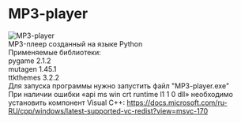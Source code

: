 # MP3-player
![MP3-player](https://user-images.githubusercontent.com/103204349/181076057-a2779c12-6392-430e-a591-808b1bb43312.PNG)<br />
MP3-плеер созданный на языке Python <br />
Применяемые библиотеки:<br />
pygame 2.1.2 <br />
mutagen 1.45.1 <br />
ttkthemes 3.2.2 <br />
Для запуска программы нужно запустить файл "MP3-player.exe" <br />
При наличии ошибки «api ms win crt runtime l1 1 0 dll» необходимо установить компонент Visual C++: https://docs.microsoft.com/ru-RU/cpp/windows/latest-supported-vc-redist?view=msvc-170
